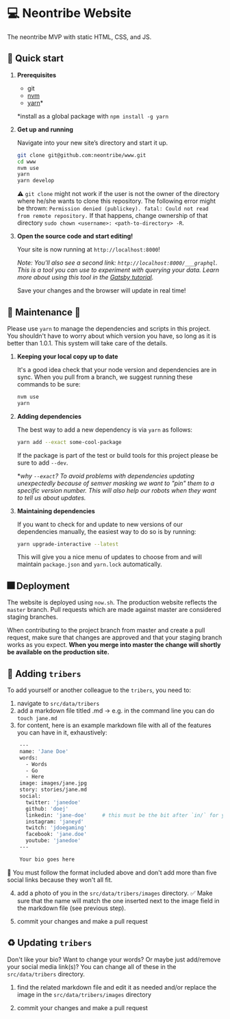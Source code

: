 # :computer: Neontribe Website

The neontribe MVP with static HTML, CSS, and JS. 

## 🚀 Quick start

1.  **Prerequisites**

    - git
    - [nvm](https://github.com/creationix/nvm)
    - [yarn](https://github.com/yarnpkg/yarn)*

    *install as a global package with `npm install -g yarn`

1.  **Get up and running**

    Navigate into your new site’s directory and start it up.

    ```sh
    git clone git@github.com:neontribe/www.git
    cd www
    nvm use
    yarn
    yarn develop
    ```

    :warning: `git clone` might not work if the user is not the owner of the directory where he/she wants to clone this repository. The following error might be thrown: `Permission denied (publickey). fatal: Could not read from remote repository.` If that happens, change ownership of that directory `sudo chown <username>: <path-to-directory> -R`.

1.  **Open the source code and start editing!**

    Your site is now running at `http://localhost:8000`!

    _Note: You'll also see a second link: `http://localhost:8000/___graphql`. This is a tool you can use to experiment with querying your data. Learn more about using this tool in the [Gatsby tutorial](https://www.gatsbyjs.org/tutorial/part-five/#introducing-graphiql)._

    Save your changes and the browser will update in real time!

## :wrench: Maintenance :construction:

Please use `yarn` to manage the dependencies and scripts in this project. You shouldn't have to worry about which version you have, so long as it is better than 1.0.1. This system will take care of the details.

1. **Keeping your local copy up to date**

   It's a good idea check that your node version and dependencies are in sync. When you pull from a branch, we suggest running these commands to be sure:

   ```sh
   nvm use
   yarn
   ```

1. **Adding dependencies**

   The best way to add a new dependency is via `yarn` as follows:

   ```sh
   yarn add --exact some-cool-package
   ```

   If the package is part of the test or build tools for this project please be sure to add `--dev`.

   \*_why `--exact`? To avoid problems with dependencies updating unexpectedly because of semver masking we want to "pin" them to a specific version number. This will also help our robots when they want to tell us about updates._

1. **Maintaining dependencies**

   If you want to check for and update to new versions of our dependencies manually, the easiest way to do so is by running:

   ```sh
   yarn upgrade-interactive --latest
   ```

   This will give you a nice menu of updates to choose from and will maintain `package.json` and `yarn.lock` automatically.

## :fireworks: Deployment

The website is deployed using `now.sh`. The production website reflects the `master` branch. Pull requests which are made against master are considered staging branches.

When contributing to the project branch from master and create a pull request, make sure that changes are approved and that your staging branch works as you expect. **When you merge into master the change will shortly be available on the production site.**

## :construction_worker: Adding `tribers`

To add yourself or another colleague to the `tribers`, you need to: 

1. navigate to `src/data/tribers`
2. add a markdown file titled <first-name>.md -> e.g. in the command line you can do `touch jane.md`
3. for content, here is an example markdown file with all of the features you can have in it, exhaustively:

```sh
    ---
    name: 'Jane Doe'
    words:
      - Words
      - Go
      - Here
    image: images/jane.jpg
    story: stories/jane.md
    social:
      twitter: 'janedoe'
      github: 'doej'
      linkedin: 'jane-doe'     # this must be the bit after `in/` for your public linkedin profile URL
      instagram: 'janeyd'
      twitch: 'jdoegaming'
      facebook: 'jane.doe'
      youtube: 'janedoe'
    ---

    Your bio goes here
```
:rotating_light: You must follow the format included above and don't add more than five social links because they won't all fit.

4. add a photo of you in the `src/data/tribers/images` directory. 
:white_check_mark: Make sure that the name will match the one inserted next to the image field in the markdown file (see previous step).

5. commit your changes and make a pull request

## :recycle: Updating `tribers`

Don't like your bio? Want to change your words? Or maybe just add/remove your social media link(s)? You can change all of these in the `src/data/tribers` directory.

1. find the related markdown file and edit it as needed and/or replace the image in the `src/data/tribers/images` directory

2. commit your changes and make a pull request
